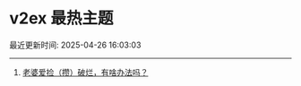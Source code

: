 # v2ex 最热主题

最近更新时间: 2025-04-26 16:03:03

--- 
1. [老婆爱捡（攒）破烂，有啥办法吗？](https://www.v2ex.com/t/1128134) 
